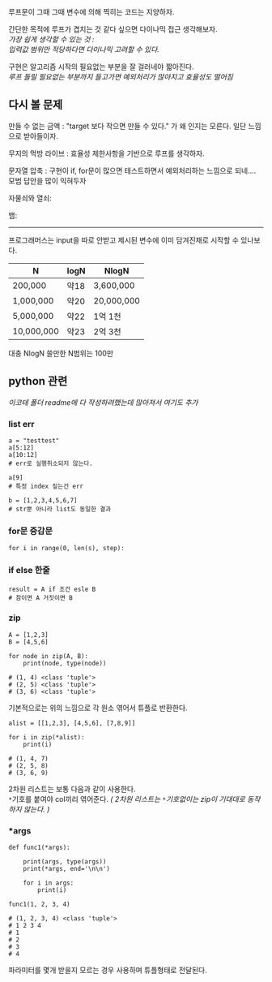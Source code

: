 루프문이 그때 그때 변수에 의해 찍히는 코드는 지양하자.  

간단한 목적에 루프가 겹치는 것 같다 싶으면 다이나믹 접근 생각해보자.  
_가장 쉽게 생각할 수 있는 것 :_   
_입력값 범위만 적당하다면 다이나믹 고려할 수 있다._  

구현은 알고리즘 시작의 필요없는 부분을 잘 걸러네야 짧아진다.  
_루프 돌릴 필요없는 부분까지 들고가면 예외처리가 많아지고 효율성도 떨어짐_

## 다시 볼 문제
만들 수 없는 금액 : "target 보다 작으면 만들 수 있다." 가 왜 인지는 모른다. 일단 느낌으로 받아들이자.

무지의 먹방 라이브 : 효율성 제한사항을 기반으로 루프를 생각하자.  

문자열 압축 : 구현이 if, for문이 많으면 테스트하면서 예외처리하는 느낌으로 되네.... 모범 답안을 많이 익혀두자  

자물쇠와 열쇠:  

뱀:

---
프로그래머스는 input을 따로 안받고 제시된 변수에 이미 담겨진채로 시작할 수 있나보다.  

|N| logN | NlogN |
|--|--|--|
|200,000 | 약18 | 3,600,000
|1,000,000| 약20 | 20,000,000
|5,000,000| 약22 | 1억 1천
|10,000,000| 약23 | 2억 3천

대충 NlogN 쓸만한 N범위는 100만  

## python 관련
_이코테 폴더 readme에 다 작성하려했는데 많아져서 여기도 추가_

### list err
```
a = "testtest"
a[5:12]
a[10:12]
# err로 실행취소되지 않는다.

a[9]
# 특정 index 짚는건 err

b = [1,2,3,4,5,6,7]
# str뿐 아니라 list도 동일한 결과 
```  
### for문 증감문
```
for i in range(0, len(s), step):
```

### if else 한줄
```
result = A if 조건 esle B
# 참이면 A 거짓이면 B
```

### zip
```
A = [1,2,3]
B = [4,5,6]

for node in zip(A, B):
    print(node, type(node))

# (1, 4) <class 'tuple'>
# (2, 5) <class 'tuple'>
# (3, 6) <class 'tuple'>
```
기본적으로는 위의 느낌으로 각 원소 엮어서 튜플로 반환한다.
```
alist = [[1,2,3], [4,5,6], [7,8,9]]

for i in zip(*alist):
    print(i)

# (1, 4, 7)
# (2, 5, 8)
# (3, 6, 9)
```
2차원 리스트는 보통 다음과 같이 사용한다.  
`*`기호를 붙여야 col끼리 엮어준다. _( 2차원 리스트는 `*`기호없이는 zip이 기대대로 동작하지 않는다. )_  

### *args
```
def func1(*args):
    
    print(args, type(args))
    print(*args, end='\n\n')
    
    for i in args:
        print(i)

func1(1, 2, 3, 4)

# (1, 2, 3, 4) <class 'tuple'> 
# 1 2 3 4 
# 1 
# 2 
# 3 
# 4
```
파라미터를 몇개 받을지 모르는 경우 사용하며 튜플형태로 전달된다.